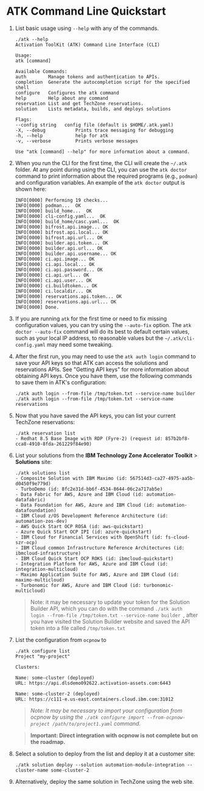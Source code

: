 # ATK Command Line Quickstart

1. List basic usage using `--help` with any of the commands.

   ```
   ./atk --help
   Activation ToolKit (ATK) Command Line Interface (CLI)

   Usage:
   atk [command]

   Available Commands:
   auth        Manage tokens and authentication to APIs.
   completion  Generate the autocompletion script for the specified shell
   configure   Configures the atk command
   help        Help about any command
   reservation List and get TechZone reservations.
   solution    Lists metadata, builds, and deploys solutions

   Flags:
   --config string   config file (default is $HOME/.atk.yaml)
   -X, --debug           Prints trace messaging for debugging
   -h, --help            help for atk
   -v, --verbose         Prints verbose messages

   Use "atk [command] --help" for more information about a command.   
   ```
   
1. When you run the CLI for the first time, the CLI will create the `~/.atk`
folder. At any point during using the CLI, you can use the `atk doctor` command
to print information about the required programs (e.g., `podman`) and configuration
variables. An example of the `atk doctor` output is shown here:

   ```
   INFO[0000] Performing 19 checks...
   INFO[0000] podman...  OK
   INFO[0000] build_home...  OK
   INFO[0000] cli-config.yaml...  OK
   INFO[0000] build_home/casc.yaml...  OK
   INFO[0000] bifrost.api.image... OK
   INFO[0000] bifrost.api.local... OK
   INFO[0000] bifrost.api.url... OK
   INFO[0000] builder.api.token... OK
   INFO[0000] builder.api.url... OK
   INFO[0000] builder.api.username... OK
   INFO[0000] ci.api.image... OK
   INFO[0000] ci.api.local... OK
   INFO[0000] ci.api.password... OK
   INFO[0000] ci.api.url... OK
   INFO[0000] ci.api.user... OK
   INFO[0000] ci.buildtoken... OK
   INFO[0000] ci.localdir... OK
   INFO[0000] reservations.api.token... OK
   INFO[0000] reservations.api.url... OK
   INFO[0000] Done.
   ```

1. If you are running `atk` for the first time or need to fix missing configuration
values, you can try using the `--auto-fix` option. The `atk doctor --auto-fix`
command will do its best to default certain values, such as your local IP address,
to reasonable values but the `~/.atk/cli-config.yaml` may need some tweaking.

1. After the first run, you may need to use the `atk auth login` command to 
save your API keys so that ATK can access the solutions and reservations APIs.
See "Getting API keys" for more information about obtaining API keys. Once you
have them, use the following commands to save them in ATK's configuration:

   ```
   ./atk auth login --from-file /tmp/token.txt --service-name builder
   ./atk auth login --from-file /tmp/token.txt --service-name reservations
   ```

2. Now that you have saved the API keys, you can list your current TechZone 
reservations:

    ```
   ./atk reservation list
   - Redhat 8.5 Base Image with RDP (Fyre-2) (request id: 857b2bf8-cca8-4910-8fda-261229f84e90)
   ```

3. List your solutions from the **IBM Technology Zone Accelerator Toolkit** > **Solutions** site:

    ```
   ./atk solutions list
   - Composite Solution with IBM Maximo (id: 567514d3-ca27-4975-aa5b-d0450f9e779d)
   - TurboDemo (id: 8fc2e31d-bb6f-4534-8644-06c2a717ab5e)
   - Data Fabric for AWS, Azure and IBM Cloud (id: automation-datafabric)
   - Data Foundation for AWS, Azure and IBM Cloud (id: automation-datafoundation)
   - IBM Cloud z/OS Development Reference Architecture (id: automation-zos-dev)
   - AWS Quick Start OCP ROSA (id: aws-quickstart)
   - Azure Quick Start OCP IPI (id: azure-quickstart)
   - IBM Cloud for Financial Services with OpenShift (id: fs-cloud-szr-ocp)
   - IBM Cloud common Infrastructure Reference Architectures (id: ibmcloud-infrastructure)
   - IBM Cloud Quick Start OCP ROKS (id: ibmcloud-quickstart)
   - Integration Platform for AWS, Azure and IBM Cloud (id: integration-multicloud)
   - Maximo Application Suite for AWS, Azure and IBM Cloud (id: maximo-multicloud)
   - Turbonomic for AWS, Azure and IBM Cloud (id: turbonomic-multicloud)   
   ```
   
   > Note: it may be necessary to update your token for the Solution Builder API,
   > which you can do with the command `./atk auth login --from-file /tmp/token.txt --service-name builder `,
   > after you have visited the Solution Builder website and saved the API token into a file
   > called `/tmp/token.txt`

4. List the configuration from `ocpnow` to 

   ```
   ./atk configure list
   Project "my-project"

   Clusters:

   Name: some-cluster (deployed)
   URL: https://api.dlsdemo092622.activation-assets.com:6443

   Name: some-cluster-2 (deployed)
   URL: https://c111-e.us-east.containers.cloud.ibm.com:31012
   ```

   > *Note: It may be necessary to import your configuration from ocpnow by using
   > the `./atk configure import --from-ocpnow-project /path/to/project1.yaml`
   > command.*
   
   > **Important: Direct integration with ocpnow is not complete but on the
   > roadmap.**

5. Select a solution to deploy from the list and deploy it at a customer site:

   ```
   ./atk solution deploy --solution automation-module-integration --cluster-name some-cluster-2
   ```

6. Alternatively, deploy the same solution in TechZone using the web site.
